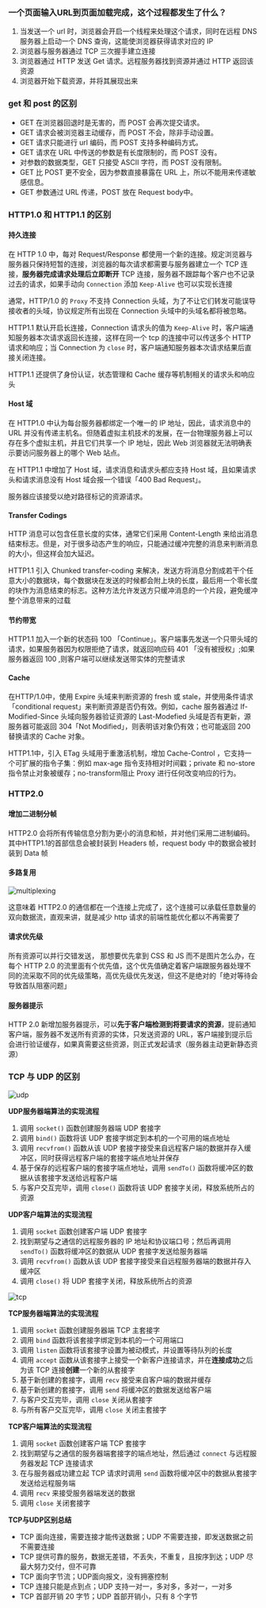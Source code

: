 ### 一个页面输入URL到页面加载完成，这个过程都发生了什么？

1. 当发送一个 url 时，浏览器会开启一个线程来处理这个请求，同时在远程 DNS 服务器上启动一个 DNS 查询，这能使浏览器获得请求对应的 IP
2. 浏览器与服务器通过 TCP 三次握手建立连接
3. 浏览器通过 HTTP 发送 Get 请求。远程服务器找到资源并通过 HTTP 返回该资源
4. 浏览器开始下载资源，并将其展现出来

### get 和 post 的区别

- GET 在浏览器回退时是无害的，而 POST 会再次提交请求。
- GET 请求会被浏览器主动缓存，而 POST 不会，除非手动设置。
- GET 请求只能进行 url 编码，而 POST 支持多种编码方式。
- GET 请求在 URL 中传送的参数是有长度限制的，而 POST 没有。
- 对参数的数据类型，GET 只接受 ASCII 字符，而 POST 没有限制。
- GET 比 POST 更不安全，因为参数直接暴露在 URL 上，所以不能用来传递敏感信息。
- GET 参数通过 URL 传递，POST 放在 Request body中。

### HTTP1.0 和 HTTP1.1 的区别

#### 持久连接

在 HTTP 1.0 中，每对 Request/Response 都使用一个新的连接。规定浏览器与服务器只保持短暂的连接，浏览器的每次请求都需要与服务器建立一个 TCP 连接，**服务器完成请求处理后立即断开** TCP 连接，服务器不跟踪每个客户也不记录过去的请求，如果手动向 `Connection` 添加 `Keep-Alive` 也可以实现长连接

通常，HTTP/1.0 的 `Proxy` 不支持 Connection 头域，为了不让它们转发可能误导接收者的头域，协议规定所有出现在 Connection 头域中的头域名都将被忽略。

HTTP1.1 默认开启长连接，Connection 请求头的值为 `Keep-Alive` 时，客户端通知服务器本次请求返回长连接，这样在同一个 tcp 的连接中可以传送多个 HTTP 请求和响应；当 Connection 为 `close` 时，客户端通知服务器本次请求结果后直接关闭连接。

HTTP1.1 还提供了身份认证，状态管理和 Cache 缓存等机制相关的请求头和响应头

#### Host 域

在 HTTP1.0 中认为每台服务器都绑定一个唯一的 IP 地址，因此，请求消息中的 URL 并没有传递主机名。但随着虚拟主机技术的发展，在一台物理服务器上可以存在多个虚拟主机，并且它们共享一个 IP 地址，因此 Web 浏览器就无法明确表示要访问服务器上的哪个 Web 站点。

在 HTTP1.1 中增加了 Host 域，请求消息和请求头都应支持 Host 域，且如果请求头和请求消息没有 Host 域会报一个错误「400 Bad Request」。

服务器应该接受以绝对路径标记的资源请求。

#### Transfer Codings

HTTP 消息可以包含任意长度的实体，通常它们采用 Content-Length 来给出消息结束标志。但是，对于很多动态产生的响应，只能通过缓冲完整的消息来判断消息的大小，但这样会加大延迟。

HTTP1.1 引入 Chunked transfer-coding 来解决，发送方将消息分割成若干个任意大小的数据块，每个数据块在发送的时候都会附上块的长度，最后用一个零长度的块作为消息结束的标志。这种方法允许发送方只缓冲消息的一个片段，避免缓冲整个消息带来的过载

#### 节约带宽

HTTP1.1 加入一个新的状态码 100 「Continue」。客户端事先发送一个只带头域的请求，如果服务器因为权限拒绝了请求，就返回响应码 401 「没有被授权」;如果服务器返回 100 ,则客户端可以继续发送带实体的完整请求

#### Cache

在HTTP/1.0中，使用 Expire 头域来判断资源的 fresh 或 stale，并使用条件请求「conditional request」来判断资源是否仍有效。例如，cache 服务器通过 If-Modified-Since 头域向服务器验证资源的 Last-Modefied 头域是否有更新，源服务器可能返回 304「Not Modified」，则表明该对象仍有效；也可能返回 200 替换请求的 Cache 对象。

HTTP1.1中，引入 ETag 头域用于重激活机制，增加 Cache-Control ，它支持一个可扩展的指令子集：例如 max-age 指令支持相对时间戳；private 和 no-store 指令禁止对象被缓存；no-transform阻止 Proxy 进行任何改变响应的行为。

### HTTP2.0

#### 增加二进制分帧

HTTP2.0 会将所有传输信息分割为更小的消息和帧，并对他们采用二进制编码。其中HTTP1.1的首部信息会被封装到 Headers 帧，request body 中的数据会被封装到 Data 帧

#### 多路复用

![multiplexing](images/multiplexing.png)

这意味着 HTTP2.0 的通信都在一个连接上完成了，这个连接可以承载任意数量的双向数据流，直观来讲，就是减少 http 请求的前端性能优化都以不再需要了

#### 请求优先级

所有资源可以并行交错发送， 那想要优先拿到 CSS 和 JS 而不是图片怎么办，在每个 HTTP 2.0 的流里面有个优先值，这个优先值确定着客户端跟服务器处理不同的流采取不同的优先级策略，高优先级优先发送，但这不是绝对的「绝对等待会导致首队阻塞问题」

#### 服务器提示

HTTP 2.0 新增加服务器提示，可以**先于客户端检测到将要请求的资源**，提前通知客户端，服务器不发送所有资源的实体，只发送资源的 URL，客户端接到提示后会进行验证缓存，如果真需要这些资源，则正式发起请求（服务器主动更新静态资源）


### TCP 与 UDP 的区别

![udp](images/udp.png)

**UDP服务器端算法的实现流程**

1. 调用 `socket()` 函数创建服务器端 UDP 套接字
2. 调用 `bind()` 函数将该 UDP 套接字绑定到本机的一个可用的端点地址
3. 调用 `recvfrom()` 函数从该 UDP 套接字接受来自远程客户端的数据并存入缓冲区，同时获得远程客户端的套接字端点地址并保存
4. 基于保存的远程客户端的套接字端点地址，调用 `sendTo()` 函数将缓冲区的数据从该套接字发送给远程客户端
5. 与客户交互完毕，调用 `close()` 函数将该 UDP 套接字关闭，释放系统所占的资源

**UDP客户端算法的实现流程**

1. 调用 `socket` 函数创建客户端 UDP 套接字
2. 找到期望与之通信的远程服务器的 IP 地址和协议端口号；然后再调用 `sendTo()` 函数将缓冲区的数据从 UDP 套接字发送给服务器端
3. 调用 `recvfrom()` 函数从该 UDP 套接字接受来自远程服务器端的数据并存入缓冲区
4. 调用 `close()` 将 UDP 套接字关闭，释放系统所占的资源

![tcp](images/tcp.png)

**TCP服务器端算法的实现流程**

1. 调用 `socket` 函数创建服务器端 TCP 主套接字
2. 调用 `bind` 函数将该套接字绑定到本机的一个可用端口
3. 调用 `listen` 函数将该套接字设置为被动模式，并设置等待队列的长度
4. 调用 `accept` 函数从该套接字上接受一个新客户连接请求，并在**连接成功**之后为该 TCP 连接**创建**一个新的从套接字
5. 基于新创建的套接字，调用 `recv` 接受来自客户端的数据并缓存
6. 基于新创建的套接字，调用 `send` 将缓冲区的数据发送给客户端
7. 与客户交互完毕，调用 `close` 关闭从套接字
8. 与所有客户交互完毕，调用 `close` 关闭主套接字

**TCP客户端算法的实现流程**

1. 调用 `socket` 函数创建客户端 TCP 套接字
2. 找到期望与之通信的服务器端套接字的端点地址，然后通过 `connect` 与远程服务器发起 TCP 连接请求
3. 在与服务器成功建立起 TCP 请求时调用 `send` 函数将缓冲区中的数据从套接字发送给远程服务端
4. 调用 `recv` 来接受服务器端发送的数据
5. 调用 `close` 关闭套接字


**TCP与UDP区别总结**

- TCP 面向连接，需要连接才能传送数据；UDP 不需要连接，即发送数据之前不需要连接
- TCP 提供可靠的服务，数据无差错，不丢失，不重复，且按序到达；UDP 尽最大努力交付，但不可靠
- TCP 面向字节流；UDP面向报文，没有拥塞控制
- TCP 连接只能是点到点；UDP 支持一对一，多对多，多对一，一对多
- TCP 首部开销 20 字节；UDP 首部开销小，只有 8 个字节


